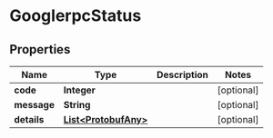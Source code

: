 
# GooglerpcStatus

## Properties
Name | Type | Description | Notes
------------ | ------------- | ------------- | -------------
**code** | **Integer** |  |  [optional]
**message** | **String** |  |  [optional]
**details** | [**List&lt;ProtobufAny&gt;**](ProtobufAny.md) |  |  [optional]



